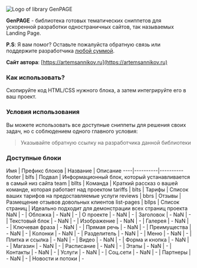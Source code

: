 ![Logo of library GenPAGE](https://github.com/ArtemSannikov/landing-page/blob/master/logo.png)

**GenPAGE** - библиотека готовых тематических сниппетов для ускоренной разработки одностраничных сайтов, так называемых Landing Page.

**P.S**: Я вам помог? Оставьте пожалуйста обратную связь или поддержите разработчика [любой суммой](https://money.yandex.ru/to/41001366550213).

**Сайт автора**: [https://artemsannikov.ru](https://artemsannikov.ru)

### Как использовать?

Скопируйте код HTML/CSS нужного блока, а затем интегрируйте его в ваш проект.

### Условия использования

Вы можете использовать все доступные сниппеты для решения своих задач, но с соблюдением одного главного условия:

> Указывайте обратную ссылку на разработчика данной библиотеки

### Доступные блоки


Имя | Префикс блоков | Название | Описание
----|----------|----------
footer | blfs | Подвал | Информационный блок, который устанавливается в самый низ сайта
team | bllts | Команда  | Краткий рассказ о вашей команде, которая работает над проектом
tariffs | blts | Тарифы | Список ваших тарифов на предоставляемые услуги
reviews | bbrs | Отзывы | Размещение отзывов довольных клиентов
list-pages | bllps | Список страниц | Идеально подходит для демонстрации всех страниц проекта
NaN | - | Обложка | -
NaN | - | О проекте | -
NaN | - | Заголовок | -
NaN | - | Текстовый блок | -
NaN | - | Изображение | -
NaN | - | Галерея | -
NaN | - | Ключевая фраза | -
NaN | - | Прямая речь | -
NaN | - | Преимущества | -
NaN | - | Колонки | -
NaN | - | Разделитель | -
NaN | - | Меню | -
NaN | - | Плитка и ссылка | -
NaN | - | Видео | -
NaN | - | Форма и кнопка | -
NaN | - | Магазин | -
NaN | - | Расписание | -
NaN | - | Этапы | -
NaN | - | Контакты | -
NaN | - | Услуги | -
NaN | - | Соц.сети | -
NaN | - | Партнеры | -
NaN | - | Новости и потоки | -
